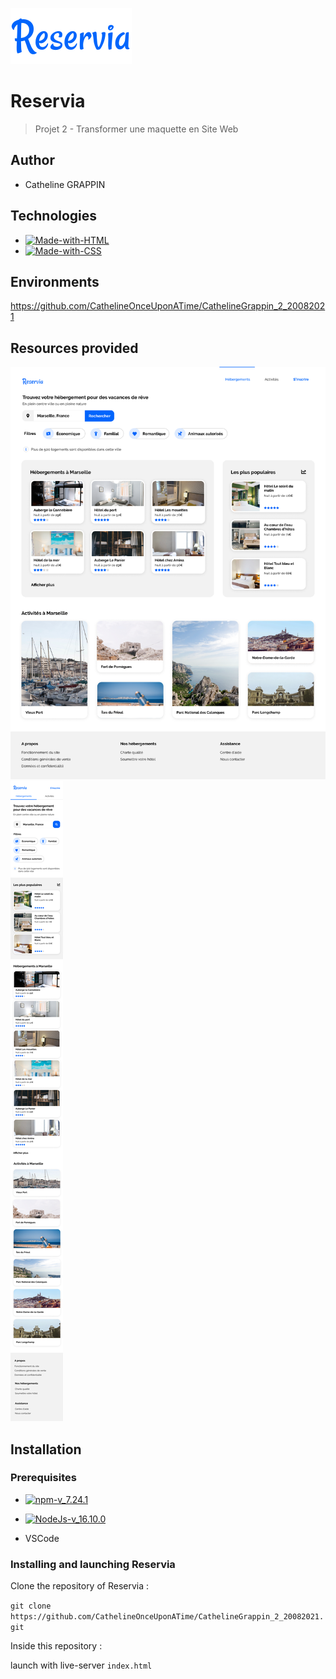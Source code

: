 ![logo-du-projet](https://raw.githubusercontent.com/CathelineOnceUponATime/CathelineGrappin_2_20082021/main/images/logo/Reservia.svg)

# Reservia
> Projet 2 - Transformer une maquette en Site Web
## Author 

- Catheline GRAPPIN

## Technologies

- [![Made-with-HTML](https://img.shields.io/badge/Made%20with-HTML-red)](https://developer.mozilla.org/fr/docs/Web/HTML)
- [![Made-with-CSS](https://img.shields.io/badge/Made%20with-CSS-blue)](https://developer.mozilla.org/fr/docs/Web/CSS)

## Environments

https://github.com/CathelineOnceUponATime/CathelineGrappin_2_20082021

## Resources provided

![maquette-desktop](https://github.com/CathelineOnceUponATime/CathelineGrappin_2_20082021/blob/main/images/maquettes/Maquette%20-%20Desktop.png?raw=true)
![maquette-mobile](https://github.com/CathelineOnceUponATime/CathelineGrappin_2_20082021/blob/main/images/maquettes/Maquette%20-%20Mobile.png?raw=true)

## Installation

### Prerequisites

- [![npm-v_7.24.1](https://img.shields.io/badge/npm-v_7.24.1-orange)](https://docs.npmjs.com/)
- [![NodeJs-v_16.10.0](https://img.shields.io/badge/NodeJs-v_16.10.0-red)](https://nodejs.org/en/docs/)

- VSCode

### Installing and launching Reservia

Clone the repository of Reservia :

`git clone https://github.com/CathelineOnceUponATime/CathelineGrappin_2_20082021.git`

Inside this repository :

launch with live-server `index.html`
